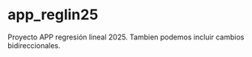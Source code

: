 # app_reglin25
Proyecto APP regresión lineal 2025.
Tambien podemos incluir cambios bidireccionales.
